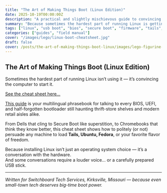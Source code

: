 ```yaml
---
title: "The Art of Making Things Boot (Linux Edition)"
date: 2025-10-19T00:00:00Z
description: "A practical and slightly mischievous guide to convincing stubborn computers to boot Linux — whether Tails, Ubuntu, Fedora, or anything else with a penguin."
summary: "Because sometimes the hardest part of running Linux is getting the machine to start it."
tags: ["linux", "usb boot", "bios", "secure boot", "firmware", "tails", "ubuntu", "fedora"]
categories: ["guides", "field manual"]
cover: "/images/lego/linux-boot-cheatsheet.jpg"
draft: false
cover: /posts/the-art-of-making-things-boot-linux/images/lego-figurine-shows-the-art-of-booting-computers.jpg
---
```


## The Art of Making Things Boot (Linux Edition)

Sometimes the hardest part of running Linux isn’t using it — it’s convincing the computer to start it.

[See the cheat sheet here...](/guides/boot-from-usb-every-major-system/)

[This guide](/guides/boot-from-usb-every-major-system/) is your multilingual phrasebook for talking to every BIOS, UEFI, and half-forgotten bootloader still haunting thrift-store shelves and modern retail aisles alike.

From Dells that cling to Secure Boot like superstition, to Chromebooks that think they know better, this cheat sheet shows how to politely (or not) persuade any machine to load **Tails, Ubuntu, Fedora**, or your favorite flavor of freedom.

Because installing Linux isn’t just an operating system choice — it’s a conversation with the hardware.  
And some conversations require a louder voice… or a carefully prepared USB stick.

---

*Written for Switchboard Tech Services, Kirksville, Missouri — because even small-town tech deserves big-time boot power.*
